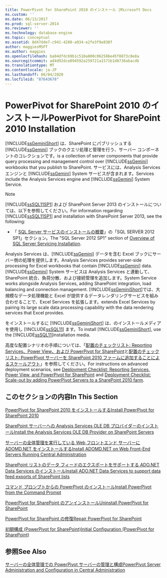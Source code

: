 ```yaml
---
title: PowerPivot for SharePoint 2010 のインストール |Microsoft Docs
ms.custom: ''
ms.date: 06/13/2017
ms.prod: sql-server-2014
ms.reviewer: ''
ms.technology: database-engine
ms.topic: conceptual
ms.assetid: 8d47dde7-c941-4280-a934-e2fe3f9a938f
author: maggiesMSFT
ms.author: maggies
ms.openlocfilehash: ba04dfdc69b1c510a800c062586e45f8873c8e8a
ms.sourcegitcommit: ad4d92dce894592a259721a1571b1d8736abacdb
ms.translationtype: MT
ms.contentlocale: ja-JP
ms.lasthandoff: 08/04/2020
ms.locfileid: "87643678"
---
```

# <a name="powerpivot-for-sharepoint-2010-installation"></a><span data-ttu-id="71892-102">PowerPivot for SharePoint 2010 のインストール</span><span class="sxs-lookup"><span data-stu-id="71892-102">PowerPivot for SharePoint 2010 Installation</span></span>
  [!INCLUDE[ssGeminiShort](../../includes/ssgeminishort-md.md)] <span data-ttu-id="71892-103">は、SharePoint にパブリッシュする [!INCLUDE[ssGemini](../../includes/ssgemini-md.md)] ブックのクエリ処理と管理を行う、サーバー コンポーネントのコレクションです。</span><span class="sxs-lookup"><span data-stu-id="71892-103">is a collection of server components that provide query processing and management control over [!INCLUDE[ssGemini](../../includes/ssgemini-md.md)] workbooks that you publish to SharePoint.</span></span> <span data-ttu-id="71892-104">サービスには、Analysis Services エンジンと [!INCLUDE[ssGemini](../../includes/ssgemini-md.md)] System サービスが含まれます。</span><span class="sxs-lookup"><span data-stu-id="71892-104">Services include the Analysis Services engine and [!INCLUDE[ssGemini](../../includes/ssgemini-md.md)] System Service.</span></span>  
  
> [!NOTE]  
>  <span data-ttu-id="71892-105">[!INCLUDE[ssSQL11SP1](../../includes/sssql11sp1-md.md)] および SharePoint Server 2013 のインストールについては、以下を参照してください。</span><span class="sxs-lookup"><span data-stu-id="71892-105">For information regarding [!INCLUDE[ssSQL11SP1](../../includes/sssql11sp1-md.md)] and installation with SharePoint Server 2013, see the following:</span></span>  
>   
>  -   <span data-ttu-id="71892-106">「 [SQL Server サービスのインストールの概要](../../../2014/sql-server/install/overview-of-sql-server-servicing-installation.md)」の「SQL SERVER 2012 SP1」セクション。</span><span class="sxs-lookup"><span data-stu-id="71892-106">The "SQL Server 2012 SP1" section of [Overview of SQL Server Servicing Installation](../../../2014/sql-server/install/overview-of-sql-server-servicing-installation.md).</span></span>  
  
 <span data-ttu-id="71892-107">Analysis Services は、[!INCLUDE[ssGemini](../../includes/ssgemini-md.md)] データを含む Excel ブックにサーバー側の処理を提供します。</span><span class="sxs-lookup"><span data-stu-id="71892-107">Analysis Services provides server-side processing for Excel workbooks that contain [!INCLUDE[ssGemini](../../includes/ssgemini-md.md)] data.</span></span> [!INCLUDE[ssGemini](../../includes/ssgemini-md.md)] <span data-ttu-id="71892-108">System サービスは Analysis Services と連動して、SharePoint 統合、負荷分散、および接続管理を追加します。</span><span class="sxs-lookup"><span data-stu-id="71892-108">System Service works alongside Analysis Services, adding SharePoint integration, load balancing and connection management.</span></span> [!INCLUDE[ssGeminiShort](../../includes/ssgeminishort-md.md)]<span data-ttu-id="71892-109">では、大規模なデータ処理機能と Excel が提供するデータレンダリングサービスを組み合わせることで、Excel Services を拡張します。</span><span class="sxs-lookup"><span data-stu-id="71892-109">extends Excel Services by pairing its large scale data processing capability with the data rendering services that Excel provides.</span></span>  
  
 <span data-ttu-id="71892-110">をインストールするに [!INCLUDE[ssGeminiShort](../../includes/ssgeminishort-md.md)] は、のインストールメディアを使用し [!INCLUDE[ssSQL11](../../includes/sssql11-md.md)] ます。</span><span class="sxs-lookup"><span data-stu-id="71892-110">To install [!INCLUDE[ssGeminiShort](../../includes/ssgeminishort-md.md)], use the [!INCLUDE[ssSQL11](../../includes/sssql11-md.md)]installation media.</span></span>  
  
 <span data-ttu-id="71892-111">高度な配置シナリオの手順については、「[配置のチェックリスト: Reporting Services、Power View、および PowerPivot for SharePoint](deployment-checklist-reporting-services-power-view-power-pivot-for-sharepoint.md)と[配置のチェックリスト: PowerPivot サーバーを SharePoint 2010 ファームに追加することによるスケールアウト](../../../2014/sql-server/install/deployment-checklist-scale-out-adding-powerpivot-servers-sharepoint-2010-farm.md)」を参照してください。</span><span class="sxs-lookup"><span data-stu-id="71892-111">For instructions on advanced deployment scenarios, see [Deployment Checklist: Reporting Services, Power View, and PowerPivot for SharePoint](deployment-checklist-reporting-services-power-view-power-pivot-for-sharepoint.md) and [Deployment Checklist: Scale-out by adding PowerPivot Servers to a SharePoint 2010 farm](../../../2014/sql-server/install/deployment-checklist-scale-out-adding-powerpivot-servers-sharepoint-2010-farm.md).</span></span>  
  
## <a name="in-this-section"></a><span data-ttu-id="71892-112">このセクションの内容</span><span class="sxs-lookup"><span data-stu-id="71892-112">In This Section</span></span>  
 [<span data-ttu-id="71892-113">PowerPivot for SharePoint 2010 をインストールする</span><span class="sxs-lookup"><span data-stu-id="71892-113">Install PowerPivot for SharePoint 2010</span></span>](../../../2014/sql-server/install/install-powerpivot-for-sharepoint-2010.md)  
  
 [<span data-ttu-id="71892-114">SharePoint サーバーへの Analysis Services OLE DB プロバイダーのインストール</span><span class="sxs-lookup"><span data-stu-id="71892-114">Install the Analysis Services OLE DB Provider on SharePoint Servers</span></span>](../../../2014/sql-server/install/install-the-analysis-services-ole-db-provider-on-sharepoint-servers.md)  
  
 [<span data-ttu-id="71892-115">サーバーの全体管理を実行している Web フロントエンド サーバーに ADOMD.NET をインストールする</span><span class="sxs-lookup"><span data-stu-id="71892-115">Install ADOMD.NET on Web Front-End Servers Running Central Administration</span></span>](../../../2014/sql-server/install/install-adomd-net-on-web-front-end-servers-running-central-administration.md)  
  
 [<span data-ttu-id="71892-116">SharePoint リストのデータ フィードのエクスポートをサポートする ADO.NET Data Services のインストール</span><span class="sxs-lookup"><span data-stu-id="71892-116">Install ADO.NET Data Services to support data feed exports of SharePoint lists</span></span>](../../../2014/sql-server/install/install-ado-net-data-services-to-support-data-feed-exports-of-sharepoint-lists.md)  
  
 [<span data-ttu-id="71892-117">コマンド プロンプトからの PowerPivot のインストール</span><span class="sxs-lookup"><span data-stu-id="71892-117">Install PowerPivot from the Command Prompt</span></span>](../../../2014/sql-server/install/install-powerpivot-from-the-command-prompt.md)  
  
 [<span data-ttu-id="71892-118">PowerPivot for SharePoint のアンインストール</span><span class="sxs-lookup"><span data-stu-id="71892-118">Uninstall PowerPivot for SharePoint</span></span>](../../../2014/sql-server/install/uninstall-power-pivot-for-sharepoint.md)  
  
 [<span data-ttu-id="71892-119">PowerPivot for SharePoint の修復</span><span class="sxs-lookup"><span data-stu-id="71892-119">Repair PowerPivot for SharePoint</span></span>](../../../2014/sql-server/install/repair-powerpivot-for-sharepoint.md)  
  
 [<span data-ttu-id="71892-120">初期構成 &#40;PowerPivot for SharePoint&#41;</span><span class="sxs-lookup"><span data-stu-id="71892-120">Initial Configuration &#40;PowerPivot for SharePoint&#41;</span></span>](../../../2014/sql-server/install/initial-configuration-powerpivot-for-sharepoint.md)  
  
## <a name="see-also"></a><span data-ttu-id="71892-121">参照</span><span class="sxs-lookup"><span data-stu-id="71892-121">See Also</span></span>  
 [<span data-ttu-id="71892-122">サーバーの全体管理での PowerPivot サーバーの管理と構成</span><span class="sxs-lookup"><span data-stu-id="71892-122">PowerPivot Server Administration and Configuration in Central Administration</span></span>](https://docs.microsoft.com/analysis-services/power-pivot-sharepoint/power-pivot-server-administration-and-configuration-in-central-administration)  
  
  
